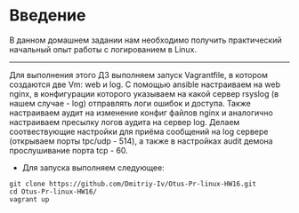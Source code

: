 # **Введение**

В данном домашнем задании нам необходимо получить практический начальный опыт работы с логированием в Linux.

---

Для выполнения этого ДЗ выполняем запуск Vagrantfile, в котором создаются две Vm: web и log. С помощью ansible настраиваем на web nginx, в конфигурации которого указываем на какой сервер rsyslog (в нашем случае - log) отправлять логи ошибок и доступа. Также настраиваем аудит на изменение конфиг файлов nginx и аналогично настраиваем пресылку логов аудита на сервер log. Делаем соотвествующие настройки для приёма сообщений на log сервере (открываем порты tpc/udp - 514), а также в настройках audit демона прослушивание порта tcp - 60. 

- Для запуска выполняем следующее:
```
git clone https://github.com/Dmitriy-Iv/Otus-Pr-linux-HW16.git
cd Otus-Pr-linux-HW16/
vagrant up
```